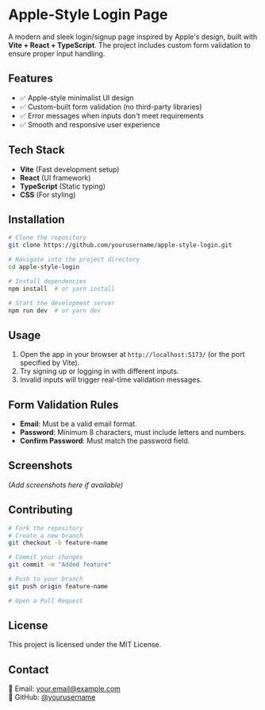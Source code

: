 # Apple-Style Login Page

A modern and sleek login/signup page inspired by Apple's design, built with **Vite + React + TypeScript**. The project includes custom form validation to ensure proper input handling.

## Features

- ✅ Apple-style minimalist UI design
- ✅ Custom-built form validation (no third-party libraries)
- ✅ Error messages when inputs don't meet requirements
- ✅ Smooth and responsive user experience

## Tech Stack

- **Vite** (Fast development setup)
- **React** (UI framework)
- **TypeScript** (Static typing)
- **CSS** (For styling)

## Installation

```sh
# Clone the repository
git clone https://github.com/yourusername/apple-style-login.git

# Navigate into the project directory
cd apple-style-login

# Install dependencies
npm install  # or yarn install

# Start the development server
npm run dev  # or yarn dev
```

## Usage

1. Open the app in your browser at `http://localhost:5173/` (or the port specified by Vite).
2. Try signing up or logging in with different inputs.
3. Invalid inputs will trigger real-time validation messages.

## Form Validation Rules

- **Email**: Must be a valid email format.
- **Password**: Minimum 8 characters, must include letters and numbers.
- **Confirm Password**: Must match the password field.

## Screenshots

_(Add screenshots here if available)_

## Contributing

```sh
# Fork the repository
# Create a new branch
git checkout -b feature-name

# Commit your changes
git commit -m "Added feature"

# Push to your branch
git push origin feature-name

# Open a Pull Request
```

## License

This project is licensed under the MIT License.

## Contact

📧 Email: your.email@example.com  
🐙 GitHub: [@yourusername](https://github.com/yourusername)
